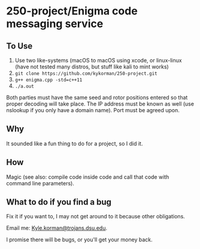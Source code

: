 # 250-project/Enigma code messaging service
## To Use
1. Use two like-systems (macOS to macOS using xcode, or linux-linux (have not tested many distros, but stuff like kali to mint works)
2. `git clone https://github.com/kykorman/250-project.git`
3. `g++ enigma.cpp -std=c++11`
4. `./a.out`

Both parties must have the same seed and rotor positions entered so that proper decoding will take place. The IP address must be known as well (use nslookup if you only have a domain name). Port must be agreed upon.
## Why
It sounded like a fun thing to do for a project, so I did it.
## How
Magic (see also: compile code inside code and call that code with command line parameters).
## What to do if you find a bug
Fix it if you want to, I may not get around to it because other obligations.

Email me: Kyle.korman@trojans.dsu.edu.

I promise there will be bugs, or you'll get your money back.
